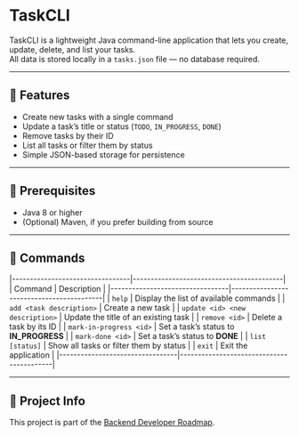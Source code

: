 # TaskCLI

TaskCLI is a lightweight Java command-line application that lets you create, update, delete, and list your tasks.  
All data is stored locally in a `tasks.json` file — no database required.

---

## 🚀 Features
- Create new tasks with a single command  
- Update a task’s title or status (`TODO`, `IN_PROGRESS`, `DONE`)  
- Remove tasks by their ID  
- List all tasks or filter them by status  
- Simple JSON-based storage for persistence  

---

## 🔧 Prerequisites
- Java 8 or higher  
- (Optional) Maven, if you prefer building from source  

---

## 📝 Commands

|---------------------------------|------------------------------------------|
| Command                         | Description                              |
|---------------------------------|------------------------------------------|
| `help`                          | Display the list of available commands   |
| `add <task description>`        | Create a new task                        |
| `update <id> <new description>` | Update the title of an existing task     |
| `remove <id>`                   | Delete a task by its ID                  |
| `mark-in-progress <id>`         | Set a task’s status to **IN_PROGRESS**   |
| `mark-done <id>`                | Set a task’s status to **DONE**          |
| `list [status]`                 | Show all tasks or filter them by status  |
| `exit`                          | Exit the application                     |
|---------------------------------|------------------------------------------|

---

## 🔗 Project Info
This project is part of the [Backend Developer Roadmap](https://roadmap.sh/projects/task-tracker).
